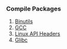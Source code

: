 ### Compile Packages

1. [Binutils](https://github.com/sundeep-anand/lfs-rpi-armv6l/tree/master/compile/1.binutils)
2. [GCC](https://github.com/sundeep-anand/lfs-rpi-armv6l/tree/master/compile/2.gcc)
3. [Linux API Headers](https://github.com/sundeep-anand/lfs-rpi-armv6l/tree/master/compile/3.linux-api-headers)
4. [Glibc](https://github.com/sundeep-anand/lfs-rpi-armv6l/tree/master/compile/4.glibc)
